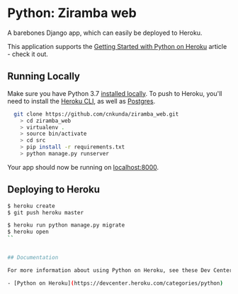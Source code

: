 # Python: Ziramba web

A barebones Django app, which can easily be deployed to Heroku.

This application supports the [Getting Started with Python on Heroku](https://devcenter.heroku.com/articles/getting-started-with-python) article - check it out.

## Running Locally

Make sure you have Python 3.7 [installed locally](http://install.python-guide.org). To push to Heroku, you'll need to install the [Heroku CLI](https://devcenter.heroku.com/articles/heroku-cli), as well as [Postgres](https://devcenter.heroku.com/articles/heroku-postgresql#local-setup).

```sh
  git clone https://github.com/cnkunda/ziramba_web.git
    > cd ziramba_web
    > virtualenv .
    > source bin/activate
    > cd src
    > pip install -r requirements.txt
    > python manage.py runserver
```

Your app should now be running on [localhost:8000](http://localhost:8000/).

## Deploying to Heroku

```sh
$ heroku create
$ git push heroku master

$ heroku run python manage.py migrate
$ heroku open
``


## Documentation

For more information about using Python on Heroku, see these Dev Center articles:

- [Python on Heroku](https://devcenter.heroku.com/categories/python)
